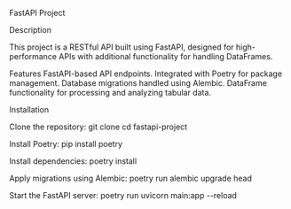 FastAPI Project

Description

This project is a RESTful API built using FastAPI, designed for high-performance APIs with additional functionality for handling DataFrames.

Features
FastAPI-based API endpoints.
Integrated with Poetry for package management.
Database migrations handled using Alembic.
DataFrame functionality for processing and analyzing tabular data.

Installation

Clone the repository:
git clone <repository-url>
cd fastapi-project

Install Poetry:
pip install poetry

Install dependencies:
poetry install

Apply migrations using Alembic:
poetry run alembic upgrade head

Start the FastAPI server:
poetry run uvicorn main:app --reload
